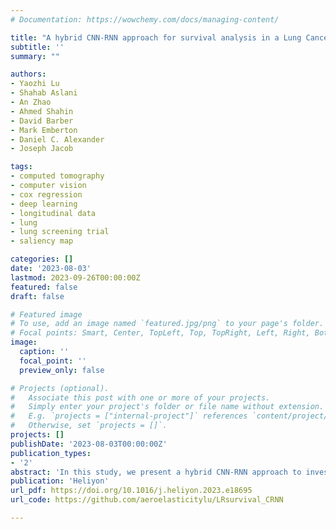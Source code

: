 ```yaml
---
# Documentation: https://wowchemy.com/docs/managing-content/

title: "A hybrid CNN-RNN approach for survival analysis in a Lung Cancer Screening study"
subtitle: ''
summary: ""

authors:
- Yaozhi Lu
- Shahab Aslani
- An Zhao
- Ahmed Shahin
- David Barber
- Mark Emberton
- Daniel C. Alexander
- Joseph Jacob

tags:
- computed tomography
- computer vision
- cox regression
- deep learning
- longitudinal data
- lung
- lung screening trial
- saliency map

categories: []
date: '2023-08-03'
lastmod: 2023-09-26T00:00:00Z
featured: false
draft: false

# Featured image
# To use, add an image named `featured.jpg/png` to your page's folder.
# Focal points: Smart, Center, TopLeft, Top, TopRight, Left, Right, BottomLeft, Bottom, BottomRight.
image:
  caption: ''
  focal_point: ''
  preview_only: false

# Projects (optional).
#   Associate this post with one or more of your projects.
#   Simply enter your project's folder or file name without extension.
#   E.g. `projects = ["internal-project"]` references `content/project/deep-learning/index.md`.
#   Otherwise, set `projects = []`.
projects: []
publishDate: '2023-08-03T00:00:00Z'
publication_types:
- '2'
abstract: 'In this study, we present a hybrid CNN-RNN approach to investigate long-term survival of subjects in a lung cancer screening study. Subjects who died of cardiovascular and respiratory causes were identified whereby the CNN model was used to capture imaging features in the CT scans and the RNN model was used to investigate time series and thus global information. To account for heterogeneity in patients' follow-up times, two different variants of LSTM models were evaluated, each incorporating different strategies to address irregularities in follow-up time. The models were trained on subjects who underwent cardiovascular and respiratory deaths and a control cohort matched to participant age, gender, and smoking history. The combined model can achieve an AUC of 0.76 which outperforms humans at cardiovascular mortality prediction. The corresponding F1 and Matthews Correlation Coefficient are 0.63 and 0.42 respectively. The generalisability of the model is further validated on an ‘external’ cohort. The same models were applied to survival analysis with the Cox Proportional Hazard model. It was demonstrated that incorporating the follow-up history can lead to improvement in survival prediction. The Cox neural network can achieve an IPCW C-index of 0.75 on the internal dataset and 0.69 on an external dataset. Delineating subjects at increased risk of cardiorespiratory mortality can alert clinicians to request further more detailed functional or imaging studies to improve the assessment of cardiorespiratory disease burden. Such strategies may uncover unsuspected and under-recognised pathologies thereby potentially reducing patient morbidity.'
publication: 'Heliyon'
url_pdf: https://doi.org/10.1016/j.heliyon.2023.e18695
url_code: https://github.com/aeroelasticitylu/LRsurvival_CRNN 

---
```

